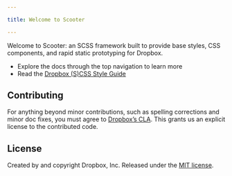 ```yaml
---

title: Welcome to Scooter

---
```


Welcome to Scooter: an SCSS framework built to provide base styles, CSS
components, and rapid static prototyping for Dropbox.

- Explore the docs through the top navigation to learn more
- Read the [Dropbox (S)CSS Style Guide](https://github.com/dropbox/css-style-guide)

## Contributing

For anything beyond minor contributions, such as spelling corrections and minor doc
fixes, you must agree to [Dropbox’s CLA](https://opensource.dropbox.com/cla/). This
grants us an explicit license to the contributed code.

## License

Created by and copyright Dropbox, Inc. Released under the [MIT license](https://github.com/dropbox/scooter/blob/master/LICENSE.md).
